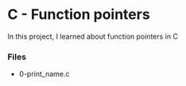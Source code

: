 # C - Function pointers

In this project, I learned about function pointers in C

### Files

* 0-print_name.c
